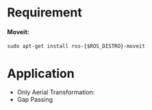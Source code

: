 # Requirement
#### Moveit:

``` sudo apt-get install ros-{$ROS_DISTRO}-moveit ```

# Application
- Only Aerial Transformation:
- Gap Passing

